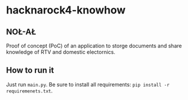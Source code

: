 # hacknarock4-knowhow

## NOŁ-AŁ

Proof of concept (PoC) of an application to storge documents and share knowledge of RTV and domestic electornics.


## How to run it

Just run `main.py`. Be sure to install all requirements: `pip install -r requiremenets.txt`.